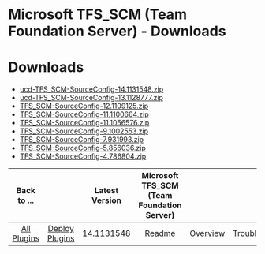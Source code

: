 
Microsoft TFS_SCM (Team Foundation Server) - Downloads
======================================================

# Downloads

- [ucd-TFS_SCM-SourceConfig-14.1131548.zip](https://raw.githubusercontent.com/UrbanCode/IBM-UCD-PLUGINS/main/files/TFS_SCM-SourceConfig/ucd-TFS_SCM-SourceConfig-14.1131548.zip)
- [ucd-TFS_SCM-SourceConfig-13.1128777.zip](https://raw.githubusercontent.com/UrbanCode/IBM-UCD-PLUGINS/main/files/TFS_SCM-SourceConfig/ucd-TFS_SCM-SourceConfig-13.1128777.zip)
- [TFS_SCM-SourceConfig-12.1109125.zip](https://raw.githubusercontent.com/UrbanCode/IBM-UCD-PLUGINS/main/files/TFS_SCM-SourceConfig/TFS_SCM-SourceConfig-12.1109125.zip)
- [TFS_SCM-SourceConfig-11.1100664.zip](https://raw.githubusercontent.com/UrbanCode/IBM-UCD-PLUGINS/main/files/TFS_SCM-SourceConfig/TFS_SCM-SourceConfig-11.1100664.zip)
- [TFS_SCM-SourceConfig-11.1056576.zip](https://raw.githubusercontent.com/UrbanCode/IBM-UCD-PLUGINS/main/files/TFS_SCM-SourceConfig/TFS_SCM-SourceConfig-11.1056576.zip)
- [TFS_SCM-SourceConfig-9.1002553.zip](https://raw.githubusercontent.com/UrbanCode/IBM-UCD-PLUGINS/main/files/TFS_SCM-SourceConfig/TFS_SCM-SourceConfig-9.1002553.zip)
- [TFS_SCM-SourceConfig-7.931993.zip](https://raw.githubusercontent.com/UrbanCode/IBM-UCD-PLUGINS/main/files/TFS_SCM-SourceConfig/TFS_SCM-SourceConfig-7.931993.zip)
- [TFS_SCM-SourceConfig-5.856036.zip](https://raw.githubusercontent.com/UrbanCode/IBM-UCD-PLUGINS/main/files/TFS_SCM-SourceConfig/TFS_SCM-SourceConfig-5.856036.zip)
- [TFS_SCM-SourceConfig-4.786804.zip](https://raw.githubusercontent.com/UrbanCode/IBM-UCD-PLUGINS/main/files/TFS_SCM-SourceConfig/TFS_SCM-SourceConfig-4.786804.zip)

|Back to ...||Latest Version|Microsoft TFS_SCM (Team Foundation Server) |||||
| :---: | :---: | :---: | :---: | :---: | :---: | :---: | :---: |
|[All Plugins](../../index.md)|[Deploy Plugins](../README.md)|[14.1131548](https://raw.githubusercontent.com/UrbanCode/IBM-UCD-PLUGINS/main/files/TFS_SCM-SourceConfig/ucd-TFS_SCM-SourceConfig-14.1131548.zip)|[Readme](README.md)|[Overview](overview.md)|[Troubleshooting](troubleshooting.md)|[Settings](settings.md)|[Usage](usage.md)|
